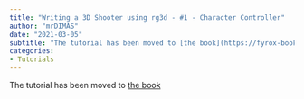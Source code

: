 ```yaml
---
title: "Writing a 3D Shooter using rg3d - #1 - Character Controller"
author: "mrDIMAS"
date: "2021-03-05"
subtitle: "The tutorial has been moved to [the book](https://fyrox-book.github.io/fyrox/tutorials/fps-tutorial-1/1_character_controller.html)"
categories: 
- Tutorials
---
```


The tutorial has been moved to [the book](https://fyrox-book.github.io/fyrox/tutorials/fps-tutorial-1/1_character_controller.html)